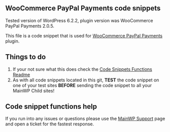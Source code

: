 ## WooCommerce PayPal Payments code snippets

Tested version of WordPress 6.2.2, plugin version was WooCommerce PayPal Payments 2.0.5.

This file is a code snippet that is used for [WooCommerce PayPal Payments](https://wordpress.org/plugins/woocommerce-paypal-payments/) plugin. 

## Things to do

1. If your not sure what this does check the [Code Snippets Functions Readme](https://github.com/mainwp/Code-Snippets-Functions/blob/master/README.md)
2. As with all code snippets located in this git, **TEST** the code snippet on one of your test sites **BEFORE** sending the code snippet to all your MainWP Child sites!

## Code snippet functions help

If you run into any issues or questions please use the [MainWP Support](https://mainwp.com/support/) page and open a ticket for the fastest response.
